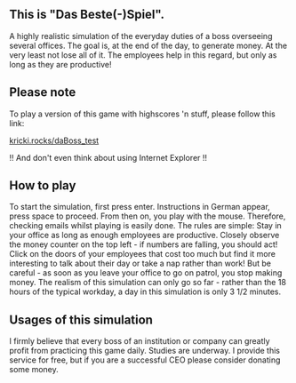 ## This is "Das Beste(-)Spiel".

A highly realistic simulation of the everyday duties of a boss overseeing several offices.
The goal is, at the end of the day, to generate money. At the very least not lose all of it.
The employees help in this regard, but only as long as they are productive!

## Please note

To play a version of this game with highscores 'n stuff, please follow this link:

[kricki.rocks/daBoss_test](kricki.rocks/daBoss_test)

!! And don't even think about using Internet Explorer !!

## How to play

To start the simulation, first press enter. Instructions in German appear, press space to proceed.
From then on, you play with the mouse. Therefore, checking emails whilst playing is easily done.
The rules are simple: Stay in your office as long as enough employees are productive. Closely observe the money counter on the top left - if numbers are falling, you should act! Click on the doors of your employees that cost too much but find it more interesting to talk about their day or take a nap rather than work! But be careful - as soon as you leave your office to go on patrol, you stop making money.
The realism of this simulation can only go so far - rather than the 18 hours of the typical workday, a day in this simulation is only 3 1/2 minutes.

## Usages of this simulation

I firmly believe that every boss of an institution or company can greatly profit from practicing this game daily. Studies are underway. I provide this service for free, but if you are a successful CEO please consider donating some money.
